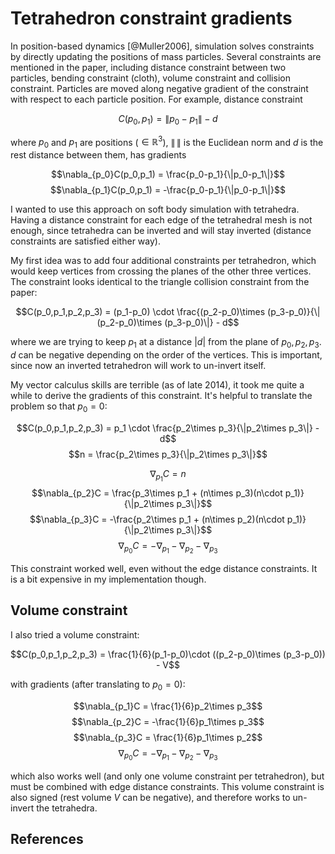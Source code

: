 Tetrahedron constraint gradients
================================

In position-based dynamics [@Muller2006], simulation solves constraints by directly updating
the positions of mass particles. Several constraints are mentioned in the paper, including distance
constraint between two particles, bending constraint (cloth), volume constraint and collision constraint.
Particles are moved along negative gradient of the constraint with respect to each particle position.
For example, distance constraint

$$C(p_0,p_1) = \|p_0-p_1\|-d$$

where $p_0$ and $p_1$ are positions ($\in \mathbb{R}^3$), $\|\,\|$ is the Euclidean norm and $d$ is the rest
distance between them, has gradients

$$\nabla_{p_0}C(p_0,p_1) = \frac{p_0-p_1}{\|p_0-p_1\|}$$
$$\nabla_{p_1}C(p_0,p_1) = -\frac{p_0-p_1}{\|p_0-p_1\|}$$

I wanted to use this approach on soft body simulation with tetrahedra. Having a distance constraint for
each edge of the tetrahedral mesh is not enough, since tetrahedra can be inverted and will stay inverted (distance
constraints are satisfied either way).

My first idea was to add four additional constraints per tetrahedron,
which would keep vertices from crossing the planes of the other three vertices. The constraint looks identical
to the triangle collision constraint from the paper:

$$C(p_0,p_1,p_2,p_3) = (p_1-p_0) \cdot \frac{(p_2-p_0)\times (p_3-p_0)}{\|(p_2-p_0)\times (p_3-p_0)\|} - d$$

where we are trying to keep $p_1$ at a distance $|d|$ from the plane of $p_0,p_2,p_3$. $d$ can be negative depending
on the order of the vertices. This is important, since now an inverted tetrahedron will work to un-invert itself.

My vector calculus skills are terrible (as of late 2014), it took me quite a while to derive the gradients of this constraint.
It's helpful to translate the problem so that $p_0 = 0$:

$$C(p_0,p_1,p_2,p_3) = p_1 \cdot \frac{p_2\times p_3}{\|p_2\times p_3\|} - d$$
$$n = \frac{p_2\times p_3}{\|p_2\times p_3\|}$$

$$\nabla_{p_1}C = n$$
$$\nabla_{p_2}C = \frac{p_3\times p_1 + (n\times p_3)(n\cdot p_1)}{\|p_2\times p_3\|}$$
$$\nabla_{p_3}C = -\frac{p_2\times p_1 + (n\times p_2)(n\cdot p_1)}{\|p_2\times p_3\|}$$
$$\nabla_{p_0}C = -\nabla_{p_1}-\nabla_{p_2}-\nabla_{p_3}$$

This constraint worked well, even without the edge distance constraints. It is a bit expensive in my implementation though.



Volume constraint
-----------------

I also tried a volume constraint:

$$C(p_0,p_1,p_2,p_3) = \frac{1}{6}(p_1-p_0)\cdot ((p_2-p_0)\times (p_3-p_0)) - V$$

with gradients (after translating to $p_0 = 0$):

$$\nabla_{p_1}C = \frac{1}{6}p_2\times p_3$$
$$\nabla_{p_2}C = -\frac{1}{6}p_1\times p_3$$
$$\nabla_{p_3}C = \frac{1}{6}p_1\times p_2$$
$$\nabla_{p_0}C = -\nabla_{p_1}-\nabla_{p_2}-\nabla_{p_3}$$

which also works well (and only one volume constraint per tetrahedron), but must be combined with edge distance constraints.
This volume constraint is also signed (rest volume $V$ can be negative), and therefore works to un-invert the tetrahedra.


References
----------
